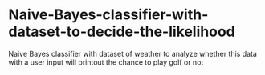 # Naive-Bayes-classifier-with-dataset-to-decide-the-likelihood
Naive Bayes classifier with dataset of weather to analyze whether this data with a user input will printout the chance to play golf or not
